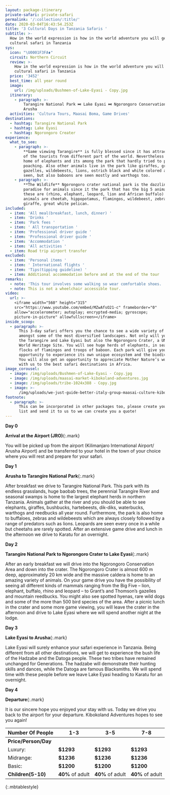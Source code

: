 ```yaml
---
layout: package-itinerary
private-safari: private-safari
permalink: '/:collection/:title/'
date: 2020-03-04T16:43:54.253Z
title: '3 Cultural Days in Tanzania Safaris '
subtitle: >-
  How in the world expression is how in the world adventure you will get on a
  cultural safari in Tanzania
sys:
  icon: "\U0001F3FA⚱️"
  circuit: Northern Circuit
  review: >-
    How in the world expression is how in the world adventure you will get on a
    cultural safari in Tanzania
  price: '3452'
  best_time: all year round
  image:
    url: /img/uploads/Bushmen-of-Lake-Eyasi - Copy.jpg
  itinerary:
    - paragraph: >-
        Tarangire National Park ⏭️ Lake Eyasi ⏭️ Ngorongoro Conservation Area ⏭️
        Arusha
  activities: 'Cultura Tours, Maasai Boma, Game Drives'
destinations:
  - hashtag: Tarangire National Park
  - hashtag: Lake Eyasi
  - hashtag: Ngorongoro Creater
experience:
  what_to_see:
    - paragraph: >-
        **Game viewing Tarangire** is fully blessed since it has attracted many
        of the tourists from different part of the world. Nevertheless it’s the
        home of elephants and its among the park that hardly tried to prohibit
        poaching. Also other animals live in the park like giraffes, great kudu,
        gazelles, wildebeests, lions, ostrich black and white colored are rarely
        seen, but also baboons are seen mostly and warthogs too.
    - paragraph: >-
        **The Wildlife** Ngorongoro crater national park is the dazzling
        paradise for animals since it the park that has the big 5 animals and
        these are (rhino, elephant, leopard, lion and African buffalo) other
        animals are cheetah, hippopotamus, flamingos, wildebeest, zebra,
        giraffe, great white pelican.
included:
  - item: 'All meal(breakfast, lunch, dinner) '
  - item: 'Drinks '
  - item: 'Park fees '
  - item: ' All transportation '
  - item: 'Professional driver guide '
  - item: 'Professional driver guide '
  - item: 'Accommodation '
  - item: 'All activities '
  - item: Road trip airport transfer
excluded:
  - item: 'Personal items '
  - item: ' International flights '
  - item: 'Tips(tipping guideline) '
  - item: Additional accommodation before and at the end of the tour
remarks:
  - note: 'This tour involves some walking so wear comfortable shoes. '
  - note: This is not a wheelchair accessible tour.
video:
  url: >-
    <iframe width="560" height="315"
    src="https://www.youtube.com/embed/MZwAfsO21-c" frameborder="0"
    allow="accelerometer; autoplay; encrypted-media; gyroscope;
    picture-in-picture" allowfullscreen></iframe>
inside_scoop:
  - paragraph: >-
      This 3-day safari offers you the chance to see a wide variety of wildlife
      amongst some of the most diversified landscapes. Not only will you visit
      the Tarangire and Lake Eyasi but also the Ngorongoro Crater, a UNESCO
      World Heritage Site. You will see huge herds of elephants, in season
      flocks of flamingos and troops of baboon. Each park will give you a rare
      opportunity to experience its own unique ecosystem and the biodiversity.
      You will also get an opportunity to appreciate Mother Nature’s work. Come
      with us to the best safari destinations in Africa.
image_corousel:
  - image: /img/uploads/Bushmen-of-Lake-Eyasi - Copy.jpg
  - image: /img/uploads/maasai-market-kibokoland-adventures.jpg
  - image: /img/uploads/tribe-1024x388 - Copy.jpg
  - image: >-
      /img/uploads/we-just-guide-better-italy-group-maasai-culture-kibokolandadventures.JPG
footnote:
  - paragraph: >-
      This can be incorporated in other packages too, please create your bucket
      list and send it to us to we can create you a quote!
---
```

**Day 0**

**Arrival at the Airport (JRO)**{:.mark}

You will be picked up from the airport (Kilimanjaro International Airport/ Arusha Airport) and be transferred to your hotel in the town of your choice where you will rest and prepare for your safari.

**Day 1**

**Arusha to Tarangire National Park**{:.mark}

After breakfast we drive to Tarangire National Park. This park with its endless grasslands, huge baobab trees, the perennial Tarangire River and seasonal swamps is home to the largest elephant herds in northern Tanzania. Animals gather at the river and you should be able to see elephants, giraffes, bushbucks, hartebeests, dik-diks, waterbucks, warthogs and reedbucks all year round. Furthermore, the park is also home to buffaloes, zebras and wildebeests which are always closely followed by a range of predators such as lions. Leopards are seen every once in a while but cheetahs are rarely spotted. After an extensive game drive and lunch in the afternoon we drive to Karatu for an overnight.

**Day 2**

**Tarangire National Park to Ngorongoro Crater to Lake Eyasi**{:.mark}

After an early breakfast we will drive into the Ngorongoro Conservation Area and down into the crater. The Ngorongoro Crater is almost 600 m deep, approximately 20 km wide and the massive caldera is home to an amazing variety of animals. On your game drive you have the possibility of seeing all different kinds of mammals ranging from the Big Five – lion, elephant, buffalo, rhino and leopard – to Grant’s and Thomson’s gazelles and mountain reedbucks. You might also see spotted hyenas, rare wild dogs and some of the more than 500 bird species of the area. After a picnic lunch in the crater and some more game viewing, you will leave the crater in the afternoon and drive to Lake Eyasi where we will spend another night at the lodge.

**Day 3**

**Lake Eyasi to Arusha**{:.mark}

Lake Eyasi will surely enhance your safari experience in Tanzania. Being different from all other destinations, we will get to experience the bush life of the Hadzabe and the Datoga people. These two tribes have remained unchanged for Generations. The hadzabe will demonstrate their hunting skills and dances, while the Datoga are famous Blacksmiths. We will spend time with these people before we leave Lake Eyasi heading to Karatu for an overnight.

**Day 4**

**Departure**{:.mark}

It is our sincere hope you enjoyed your stay with us. Today we drive you back to the airport for your departure. Kibokoland Adventures hopes to see you again!


| Number Of People  | 1-3                                               | 3-5                                               | 7-8                                               |   
|------------------ |-------------------------------------------------- |-------------------------------------------------- |-------------------------------------------------- |
|<b>Price/Person/Day</b>                            |
|           Luxury:        |     <b>$1293</b>                                     | <b>$1293</b>                                     |   <b>$1293</b>                                     |
|            Midrange:       | <b>$1236</b>                                   |  <b>$1236</b>                                   |   <b>$1236</b>                                   |
|            Basic:       |   <b>$1200</b>                                      |   <b>$1200</b>                                      |  <b>$1200</b>                                      |
| <b>Children(5-10)</b>    | <b>40%</b> of adult                                      | <b>40%</b> of adult                                      | <b>40%</b> of adult                                      |
{:.mbtablestyle}